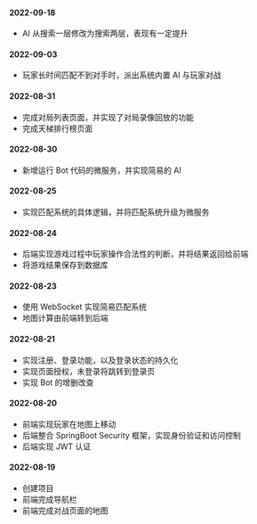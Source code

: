 #### 2022-09-18

- AI 从搜索一层修改为搜索两层，表现有一定提升

#### 2022-09-03

- 玩家长时间匹配不到对手时，派出系统内置 AI 与玩家对战

#### 2022-08-31

- 完成对局列表页面，并实现了对局录像回放的功能
- 完成天梯排行榜页面

#### 2022-08-30

- 新增运行 Bot 代码的微服务，并实现简易的 AI

#### 2022-08-25

- 实现匹配系统的具体逻辑，并将匹配系统升级为微服务

#### 2022-08-24

- 后端实现游戏过程中玩家操作合法性的判断，并将结果返回给前端
- 将游戏结果保存到数据库

#### 2022-08-23

- 使用 WebSocket 实现简易匹配系统
- 地图计算由前端转到后端

#### 2022-08-21

- 实现注册、登录功能，以及登录状态的持久化
- 实现页面授权，未登录将跳转到登录页
- 实现 Bot 的增删改查

#### 2022-08-20

- 前端实现玩家在地图上移动
- 后端整合 SpringBoot Security 框架，实现身份验证和访问控制
- 后端实现 JWT 认证

#### 2022-08-19

- 创建项目
- 前端完成导航栏
- 前端完成对战页面的地图
